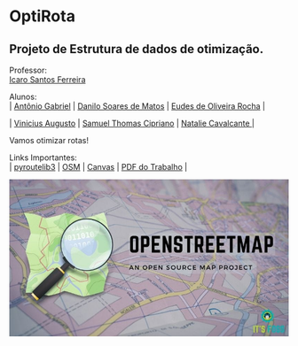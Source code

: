 # OptiRota
## Projeto de Estrutura de dados de otimização.
Professor:  
[Icaro Santos Ferreira](https://www.instagram.com/flamengo/?hl=en)

Alunos:  
| [Antônio Gabriel](https://github.com/Anton-Gabriel-code) | [Danilo Soares de Matos](https://github.com/danilosmatos) | [Eudes de Oliveira Rocha](https://github.com/eudesolv) |  

| [Vinicius Augusto](https://github.com/Vinicius1213) | [Samuel Thomas Cipriano](https://github.com/samuelcipriano) | [Natalie Cavalcante ](https://github.com/nataliecavalcante) |

Vamos otimizar rotas!

Links Importantes:  
| [pyroutelib3](https://pypi.org/project/pyroutelib3/) |
[OSM](https://www.openstreetmap.org/) |
[Canvas](https://afya.instructure.com/courses/130541/assignments/1106262) |
[PDF do Trabalho](https://github.com/danilosmatos/OptiRota/blob/main/Imagens/estrutura_de_dados_rotas.pdf) |  

![OSM](https://github.com/danilosmatos/OptiRota/blob/main/Imagens/openstreetmap.jpg)

